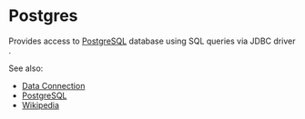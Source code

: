 <!-- TITLE: Postgres -->

# Postgres

Provides access to [PostgreSQL](https://www.postgresql.org/) database
using SQL queries via JDBC driver . 

See also:

* [Data Connection](../data-connection.md)
* [PostgreSQL](https://www.postgresql.org/) 
* [Wikipedia](https://en.wikipedia.org/wiki/PostgreSQL)

